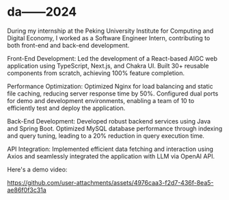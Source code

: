 # da——2024

During my internship at the Peking University Institute for Computing and Digital Economy, I worked as a Software Engineer Intern, contributing to both front-end and back-end development.

Front-End Development: Led the development of a React-based AIGC web application using TypeScript, Next.js, and Chakra UI. Built 30+ reusable components from scratch, achieving 100% feature completion.

Performance Optimization: Optimized Nginx for load balancing and static file caching, reducing server response time by 50%. Configured dual ports for demo and development environments, enabling a team of 10 to efficiently test and deploy the application.

Back-End Development: Developed robust backend services using Java and Spring Boot. Optimized MySQL database performance through indexing and query tuning, leading to a 20% reduction in query execution time.

API Integration: Implemented efficient data fetching and interaction using Axios and seamlessly integrated the application with LLM via OpenAI API.

Here's a demo video:

https://github.com/user-attachments/assets/4976caa3-f2d7-436f-8ea5-ae86f0f3c31a

